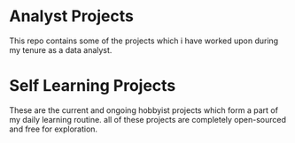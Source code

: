 # Analyst Projects
This repo contains some of the projects which i have worked upon during my tenure as a data analyst.

# Self Learning Projects
These are the current and ongoing hobbyist projects which form a part of my daily learning routine. all of these projects are completely open-sourced and free for exploration.
